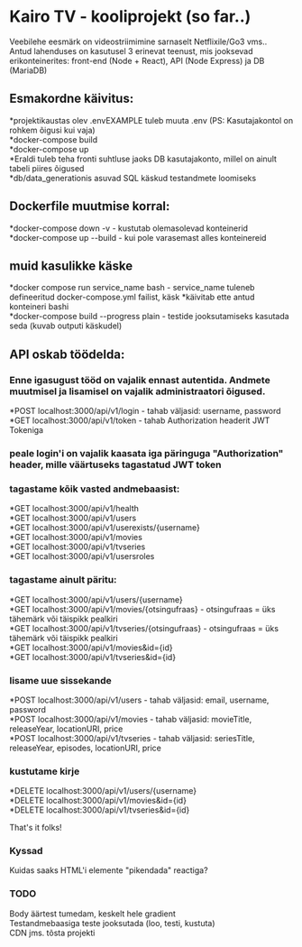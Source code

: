 # Kairo TV - kooliprojekt (so far..)
Veebilehe eesmärk on videostriimimine sarnaselt Netflixile/Go3 vms..  
Antud lahenduses on kasutusel 3 erinevat teenust, mis jooksevad erikonteinerites: front-end (Node + React), API (Node Express) ja DB (MariaDB)

## Esmakordne käivitus:
*projektikaustas olev .envEXAMPLE tuleb muuta .env (PS: Kasutajakontol on rohkem õigusi kui vaja)  
*docker-compose build  
*docker-compose up  
*Eraldi tuleb teha fronti suhtluse jaoks DB kasutajakonto, millel on ainult tabeli piires õigused  
*db/data_generationis asuvad SQL käskud testandmete loomiseks  

## Dockerfile muutmise korral:
*docker-compose down -v - kustutab olemasolevad konteinerid  
*docker-compose up --build - kui pole varasemast alles konteinereid  

## muid kasulikke käske
*docker compose run service_name bash - service_name tuleneb defineeritud docker-compose.yml failist, käsk *käivitab ette antud konteineri bashi  
*docker-compose build --progress plain - testide jooksutamiseks kasutada seda (kuvab outputi käskudel)  

## API oskab töödelda:
### Enne igasugust tööd on vajalik ennast autentida. Andmete muutmisel ja lisamisel on vajalik administraatori õigused.
*POST localhost:3000/api/v1/login - tahab väljasid: username, password  
*GET localhost:3000/api/v1/token - tahab Authorization headerit JWT Tokeniga  
### peale login'i on vajalik kaasata iga päringuga "Authorization" header, mille väärtuseks tagastatud JWT token
### tagastame kõik vasted andmebaasist:
*GET localhost:3000/api/v1/health  
*GET localhost:3000/api/v1/users  
*GET localhost:3000/api/v1/userexists/{username}  
*GET localhost:3000/api/v1/movies  
*GET localhost:3000/api/v1/tvseries  
*GET localhost:3000/api/v1/usersroles  
### tagastame ainult päritu:
*GET localhost:3000/api/v1/users/{username}  
*GET localhost:3000/api/v1/movies/{otsingufraas} - otsingufraas = üks tähemärk või täispikk pealkiri  
*GET localhost:3000/api/v1/tvseries/{otsingufraas} - otsingufraas = üks tähemärk või täispikk pealkiri  
*GET localhost:3000/api/v1/movies&id={id}  
*GET localhost:3000/api/v1/tvseries&id={id}  
### lisame uue sissekande
*POST localhost:3000/api/v1/users - tahab väljasid: email, username, password  
*POST localhost:3000/api/v1/movies - tahab väljasid: movieTitle, releaseYear, locationURI, price  
*POST localhost:3000/api/v1/tvseries - tahab väljasid: seriesTitle, releaseYear, episodes, locationURI, price  
### kustutame kirje
*DELETE localhost:3000/api/v1/users/{username}  
*DELETE localhost:3000/api/v1/movies&id={id}  
*DELETE localhost:3000/api/v1/tvseries&id={id}  

That's it folks!  

### Kyssad  
Kuidas saaks HTML'i elemente "pikendada" reactiga?  

### TODO
Body äärtest tumedam, keskelt hele gradient  
Testandmebaasiga teste jooksutada (loo, testi, kustuta)  
CDN jms. tõsta projekti
